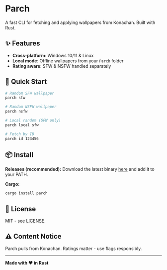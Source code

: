 # Parch

A fast CLI for fetching and applying wallpapers from Konachan.
Built with Rust.

## ✨ Features

* **Cross-platform**: Windows 10/11 & Linux
* **Local mode**: Offline wallpapers from your `Parch` folder
* **Rating aware**: SFW & NSFW handled separately

## 🚀 Quick Start

```bash
# Random SFW wallpaper
parch sfw

# Random NSFW wallpaper
parch nsfw

# Local random (SFW only)
parch local sfw

# Fetch by ID
parch id 123456
```

## 📦 Install

**Releases (recommended):**
Download the latest binary [here](https://github.com/signalbean/Parch/releases/latest) and add it to your PATH.

**Cargo:**

```bash
cargo install parch
```

## 📄 License

MIT - see [LICENSE](LICENSE).

## ⚠️ Content Notice

Parch pulls from Konachan. Ratings matter - use flags responsibly.

---

**Made with ❤️ in Rust**
